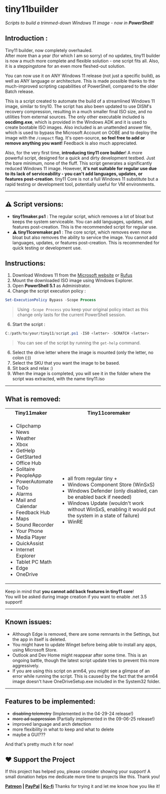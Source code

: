 # tiny11builder
*Scripts to build a trimmed-down Windows 11 image - now in **PowerShell**!*

## Introduction :
Tiny11 builder, now completely overhauled. <br> After more than a year (for which I am so sorry) of no updates, tiny11 builder is now a much more complete and flexible solution - one script fits all. Also, it is a steppingstone for an even more fleshed-out solution.

You can now use it on ANY Windows 11 release (not just a specific build), as well as ANY language or architecture.
This is made possible thanks to the much-improved scripting capabilities of PowerShell, compared to the older Batch release.

This is a script created to automate the build of a streamlined Windows 11 image, similar to tiny10.
The script has also been updated to use DISM's recovery compression, resulting in a much smaller final ISO size, and no utilities from external sources. The only other executable included is **oscdimg.exe**, which is provided in the Windows ADK and it is used to create bootable ISO images. 
Also included is an unattended answer file, which is used to bypass the Microsoft Account on OOBE and to deploy the image with the `/compact` flag.
It's open-source, **so feel free to add or remove anything you want!** Feedback is also much appreciated.

Also, for the very first time, **introducing tiny11 core builder**! A more powerful script, designed for a quick and dirty development testbed. Just the bare minimum, none of the fluff. 
This script generates a significantly reduced Windows 11 image. However, **it's not suitable for regular use due to its lack of serviceability - you can't add languages, updates, or features post-creation**. tiny11 Core is not a full Windows 11 substitute but a rapid testing or development tool, potentially useful for VM environments.

---

## ⚠️ Script versions:
- **tiny11maker.ps1** : The regular script, which removes a lot of bloat but keeps the system serviceable. You can add languages, updates, and features post-creation. This is the recommended script for regular use.
- ⚠️ **tiny11coremaker.ps1** : The core script, which removes even more bloat but also removes the ability to service the image. You cannot add languages, updates, or features post-creation. This is recommended for quick testing or development use.

## Instructions:
1. Download Windows 11 from the [Microsoft website](https://www.microsoft.com/software-download/windows11) or [Rufus](https://github.com/pbatard/rufus)
2. Mount the downloaded ISO image using Windows Explorer.
3. Open **PowerShell 5.1** as Administrator. 
5. Change the script execution policy :
```powershell
Set-ExecutionPolicy Bypass -Scope Process
```
> Using `-Scope Process` you keep your original policy intact as this change only lasts for the current PowerShell session. 

6. Start the script :
```powershell
C:/path/to/your/tiny11/script.ps1 -ISO <letter> -SCRATCH <letter>
``` 
> You can see of the script by running the `get-help` command.

6. Select the drive letter where the image is mounted (only the letter, no colon (:))
7. Select the SKU that you want the image to be based.
8. Sit back and relax :)
9. When the image is completed, you will see it in the folder where the script was extracted, with the name tiny11.iso

---

## What is removed:
<table>
  <tbody>
    <tr>
      <th>Tiny11maker</th>
      <th>Tiny11coremaker</th>
    </tr>
    <tr>
      <td>
        <ul>
          <li>Clipchamp</li>
          <li>News</li>
          <li>Weather</li>
          <li>Xbox</li>
          <li>GetHelp</li>
          <li>GetStarted</li>
          <li>Office Hub</li>
          <li>Solitaire</li>
          <li>PeopleApp</li>
          <li>PowerAutomate</li>
          <li>ToDo</li>
          <li>Alarms</li>
          <li>Mail and Calendar</li>
          <li>Feedback Hub</li>
          <li>Maps</li>
          <li>Sound Recorder</li>
          <li>Your Phone</li>
          <li>Media Player</li>
          <li>QuickAssist</li>
          <li>Internet Explorer</li>
          <li>Tablet PC Math</li>
          <li>Edge</li>
          <li>OneDrive</li>
        </ul>
      </td>
      <td>
        <ul>
          <li>all from regular tiny +</li>
          <li>Windows Component Store (WinSxS)</li>
          <li>Windows Defender (only disabled, can be enabled back if needed)</li>
          <li>Windows Update (wouldn't work without WinSxS, enabling it would put the system in a state of failure)</li>
          <li>WinRE</li>
        </ul>
      </td>
    </tr>
  </tbody>
</table>

Keep in mind that **you cannot add back features in tiny11 core**! <br>
You will be asked during image creation if you want to enable .net 3.5 support!

---

## Known issues:
- Although Edge is removed, there are some remnants in the Settings, but the app in itself is deleted. 
- You might have to update Winget before being able to install any apps, using Microsoft Store.
- Outlook and Dev Home might reappear after some time. This is an ongoing battle, though the latest script update tries to prevent this more aggressively.
- If you are using this script on arm64, you might see a glimpse of an error while running the script. This is caused by the fact that the arm64 image doesn't have OneDriveSetup.exe included in the System32 folder.

---

## Features to be implemented:
- ~~disabling telemetry~~ (Implemented in the 04-29-24 release!)
- ~~more ad suppression~~ (Partially implemented in the 09-06-25 release!)
- improved language and arch detection
- more flexibility in what to keep and what to delete
- maybe a GUI???

And that's pretty much it for now!
## ❤️ Support the Project

If this project has helped you, please consider showing your support! A small donation helps me dedicate more time to projects like this.
Thank you!

**[Patreon](http://patreon.com/ntdev) | [PayPal](http://paypal.me/ntdev2) | [Ko-fi](http://ko-fi.com/ntdev)**
Thanks for trying it and let me know how you like it!
